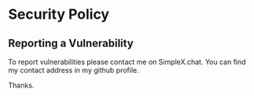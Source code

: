 # Security Policy

## Reporting a Vulnerability

To report vulnerabilities please contact me on SimpleX.chat.
You can find my contact address in my github profile.

Thanks.
